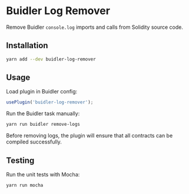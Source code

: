 # Buidler Log Remover

Remove Buidler `console.log` imports and calls from Solidity source code.

## Installation

```bash
yarn add --dev buidler-log-remover
```

## Usage

Load plugin in Buidler config:

```javascript
usePlugin('buidler-log-remover');
```

Run the Buidler task manually:

```bash
yarn run buidler remove-logs
```

Before removing logs, the plugin will ensure that all contracts can be compiled successfully.

## Testing

Run the unit tests with Mocha:

```bash
yarn run mocha
```
